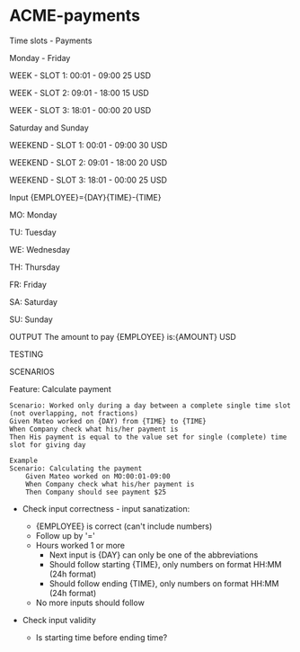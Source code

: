# ACME-payments

Time slots - Payments

Monday - Friday

WEEK - SLOT 1: 00:01 - 09:00 25 USD

WEEK - SLOT 2: 09:01 - 18:00 15 USD

WEEK - SLOT 3: 18:01 - 00:00 20 USD

Saturday and Sunday

WEEKEND - SLOT 1: 00:01 - 09:00 30 USD

WEEKEND - SLOT 2: 09:01 - 18:00 20 USD

WEEKEND - SLOT 3: 18:01 - 00:00 25 USD


Input  {EMPLOYEE}={DAY}{TIME}-{TIME}

MO: Monday

TU: Tuesday

WE: Wednesday

TH: Thursday

FR: Friday

SA: Saturday

SU: Sunday

OUTPUT The amount to pay {EMPLOYEE} is:{AMOUNT} USD

TESTING

SCENARIOS

Feature: Calculate payment

	Scenario: Worked only during a day between a complete single time slot (not overlapping, not fractions)
	Given Mateo worked on {DAY) from {TIME} to {TIME}
	When Company check what his/her payment is
	Then His payment is equal to the value set for single (complete) time slot for giving day
	
	Example
	Scenario: Calculating the payment
  	    Given Mateo worked on MO:00:01-09:00
    	When Company check what his/her payment is
    	Then Company should see payment $25


- Check input correctness - input sanatization:
	- {EMPLOYEE} is correct (can't include numbers)
	- Follow up by '=' 
	- Hours worked 1 or more
  		- Next input is {DAY} can only be one of the abbreviations
 		- Should follow starting {TIME}, only numbers on format HH:MM (24h format)
		- Should follow ending {TIME}, only numbers on format HH:MM (24h format)
	- No more inputs should follow

- Check input validity 
	- Is starting time before ending time?



